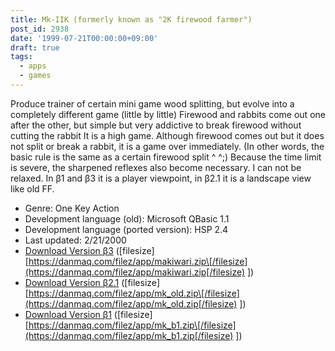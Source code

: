 ```yaml
---
title: Mk-IIK (formerly known as "2K firewood farmer")
post_id: 2938
date: '1999-07-21T00:00:00+09:00'
draft: true
tags:
  - apps
  - games
---
```


Produce trainer of certain mini game wood splitting, but evolve into a completely different game (little by little) Firewood and rabbits come out one after the other, but simple but very addictive to break firewood without cutting the rabbit It is a high game. Although firewood comes out but it does not split or break a rabbit, it is a game over immediately. (In other words, the basic rule is the same as a certain firewood split ^ ^;) Because the time limit is severe, the sharpened reflexes also become necessary. I can not be relaxed. In β1 and β3 it is a player viewpoint, in β2.1 it is a landscape view like old FF.

*   Genre: One Key Action
*   Development language (old): Microsoft QBasic 1.1
*   Development language (ported version): HSP 2.4
*   Last updated: 2/21/2000
*   [Download Version β3](https://danmaq.com/filez/app/makiwari.zip) (\[filesize\] [https://danmaq.com/filez/app/makiwari.zip\[/filesize](https://danmaq.com/filez/app/makiwari.zip[/filesize) \])
*   [Download Version β2.1](https://danmaq.com/filez/app/mk_old.zip) (\[filesize\] [https://danmaq.com/filez/app/mk_old.zip\[/filesize](https://danmaq.com/filez/app/mk_old.zip[/filesize) \])
*   [Download Version β1](https://danmaq.com/filez/app/mk_b1.zip) (\[filesize\] [https://danmaq.com/filez/app/mk_b1.zip\[/filesize](https://danmaq.com/filez/app/mk_b1.zip[/filesize) \])
